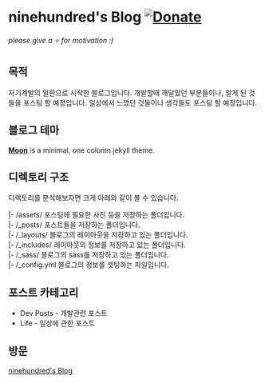 # ninehundred's Blog [![Donate](https://img.shields.io/badge/paypal-donate-blue.svg)](https://www.paypal.me/taylantatli/0usd)  
    
###### please give a :star: for motivation :)

## 목적
자기계발의 일환으로 시작한 블로그입니다. 개발할때 깨달았던 부분들이나, 알게 된 것들을 포스팅 할 예정입니다. 일상에서 느꼈던 것들이나 생각들도 포스팅 할 예정입니다.

## 블로그 테마
**[Moon](https://taylantatli.github.io/Moon)** is a minimal, one column jekyll theme.

## 디렉토리 구조
디렉토리를 분석해보자면 크게 아래와 같이 볼 수 있습니다.

|- /assets/ 포스팅에 필요한 사진 등을 저장하는 폴더입니다. </br>
|- /_posts/ 포스트들을 저장하는 폴더입니다. </br>
|- /_layouts/ 블로그의 레이아웃을 저장하고 있는 폴더입니다. </br>
|- /_includes/ 레이아웃의 정보를 저장하고 있는 폴더입니다. </br>
|- /_sass/ 블로그의 sass를 저장하고 있는 폴더입니다. </br>
|- /_config.yml 블로그의 정보를 셋팅하는 파일입니다. </br>

## 포스트 카테고리
* Dev Posts - 개발관련 포스트
* Life - 일상에 관한 포스트

## 방문
<a href="https://nine-hundred.github.io/Blog/">ninehundred's Blog</a>
